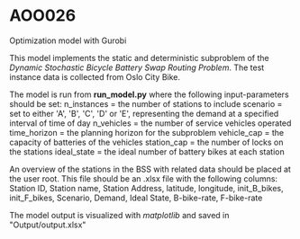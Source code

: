 # AOO026
Optimization model with Gurobi

This model implements the static and deterministic subproblem of the
*Dynamic Stochastic Bicycle Battery Swap Routing Problem*. The test instance data is collected from Oslo City Bike.

The model is run from **run_model.py** where the following input-parameters should be set:
n_instances = the number of stations to include
scenario = set to either 'A', 'B', 'C', 'D' or 'E', representing the demand at a specified interval of time of day
n_vehicles = the number of service vehicles operated
time_horizon = the planning horizon for the subproblem
vehicle_cap = the capacity of batteries of the vehicles
station_cap = the number of locks on the stations
ideal_state = the ideal number of battery bikes at each station

An overview of the stations in the BSS with related data should be placed at the user root. This file should be an
.xlsx file with the following columns:
Station ID,	Station name, Station Address, latitude, longitude, init_B_bikes, init_F_bikes, Scenario, Demand,
Ideal State, B-bike-rate, F-bike-rate

The model output is visualized with *matplotlib* and saved in "Output/output.xlsx"
